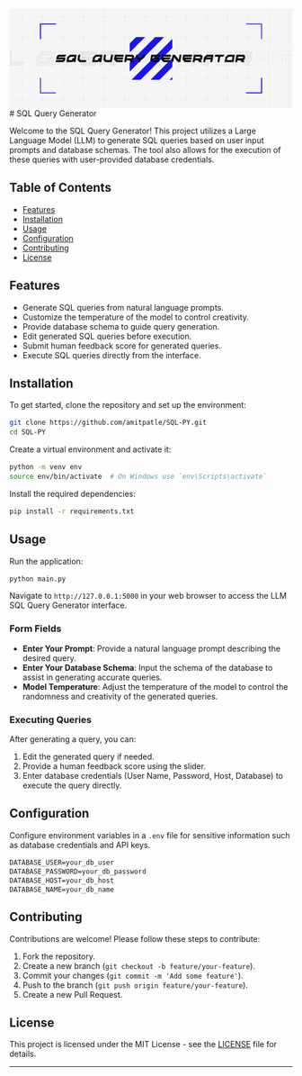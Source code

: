 <img src="https://github.com/amitpatle/SQL-PY/blob/main/standard.gif" align="center" />
</div>
# SQL Query Generator

Welcome to the SQL Query Generator! This project utilizes a Large Language Model (LLM) to generate SQL queries based on user input prompts and database schemas. The tool also allows for the execution of these queries with user-provided database credentials.

## Table of Contents

- [Features](#features)
- [Installation](#installation)
- [Usage](#usage)
- [Configuration](#configuration)
- [Contributing](#contributing)
- [License](#license)

## Features

- Generate SQL queries from natural language prompts.
- Customize the temperature of the model to control creativity.
- Provide database schema to guide query generation.
- Edit generated SQL queries before execution.
- Submit human feedback score for generated queries.
- Execute SQL queries directly from the interface.

## Installation

To get started, clone the repository and set up the environment:

```bash
git clone https://github.com/amitpatle/SQL-PY.git
cd SQL-PY
```

Create a virtual environment and activate it:

```bash
python -m venv env
source env/bin/activate  # On Windows use `env\Scripts\activate`
```

Install the required dependencies:

```bash
pip install -r requirements.txt
```

## Usage

Run the application:

```bash
python main.py
```

Navigate to `http://127.0.0.1:5000` in your web browser to access the LLM SQL Query Generator interface.

### Form Fields

- **Enter Your Prompt**: Provide a natural language prompt describing the desired query.
- **Enter Your Database Schema**: Input the schema of the database to assist in generating accurate queries.
- **Model Temperature**: Adjust the temperature of the model to control the randomness and creativity of the generated queries.

### Executing Queries

After generating a query, you can:

1. Edit the generated query if needed.
2. Provide a human feedback score using the slider.
3. Enter database credentials (User Name, Password, Host, Database) to execute the query directly.

## Configuration

Configure environment variables in a `.env` file for sensitive information such as database credentials and API keys.

```env
DATABASE_USER=your_db_user 
DATABASE_PASSWORD=your_db_password
DATABASE_HOST=your_db_host
DATABASE_NAME=your_db_name
```

## Contributing

Contributions are welcome! Please follow these steps to contribute:

1. Fork the repository.
2. Create a new branch (`git checkout -b feature/your-feature`).
3. Commit your changes (`git commit -m 'Add some feature'`).
4. Push to the branch (`git push origin feature/your-feature`).
5. Create a new Pull Request.

## License

This project is licensed under the MIT License - see the [LICENSE](LICENSE) file for details.

---

